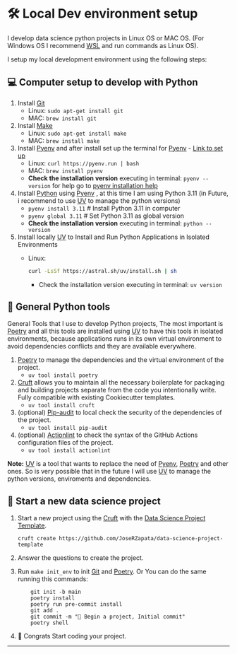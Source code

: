 # 🛠️ Local Dev environment setup

I develop data science python projects in Linux OS or MAC OS. (For Windows OS I recommend [WSL] and run commands as Linux OS).

I setup my local development environment using the following steps:

## 💻 Computer setup to develop with Python

1. Install [Git]
      - Linux: `sudo apt-get install git`
      - MAC: `brew install git`
2. Install [Make]
      - Linux: `sudo apt-get install make`
      - MAC: `brew install make`
3. Install [Pyenv] and after install set up the terminal for [Pyenv] - [Link to set up](https://github.com/pyenv/pyenv?tab=readme-ov-file#set-up-your-shell-environment-for-pyenv)
      - Linux: `curl https://pyenv.run | bash`
      - MAC: `brew install pyenv`
      - **Check the installation version** executing in terminal: `pyenv --version` for help go to [pyenv installation help](https://github.com/pyenv/pyenv?tab=readme-ov-file#set-up-your-shell-environment-for-pyenv)
4. Install [Python] using [Pyenv] , at this time I am using Python 3.11 (in Future, i recommend to use [UV] to manage the python versions)
      - `pyenv install 3.11` # Install Python 3.11 in computer
      - `pyenv global 3.11` # Set Python 3.11 as global version
      - **Check the installation version** executing in terminal: `python --version`
5. Install locally [UV] to Install and Run Python Applications in Isolated Environments
      - Linux:

        ```bash title="Install uv in Linux or MACOS"
        curl -LsSf https://astral.sh/uv/install.sh | sh
        ```

        - Check the installation version executing in terminal: `uv version`

## 🐍 General Python tools

General Tools that I use to develop Python projects, The most important is [Poetry] and all this tools are installed using [UV] to have this tools in isolated environments, because applications runs in its own virtual environment to avoid dependencies conflicts and they are available everywhere.

1. [Poetry] to manage the dependencies and the virtual environment of the project.
      - `uv tool install poetry`
2. [Cruft] allows you to maintain all the necessary boilerplate for packaging and building projects separate from the code you intentionally write. Fully compatible with existing Cookiecutter templates.
      - `uv tool install cruft`
3. (optional) [Pip-audit] to local check the security of the dependencies of the project.
      - `uv tool install pip-audit`
4. (optional) [Actionlint] to check the syntax of the GitHub Actions configuration files of the project.
      - `uv tool install actionlint`

**Note:** [UV] is a tool that wants to replace the need of [Pyenv], [Poetry] and other ones. So is very possible that in the future I will use [UV] to manage the python versions, enviroments and dependencies.

## 📁 Start a new data science project

1. Start a new project using the [Cruft] with the [Data Science Project Template].

    ```shell title="create project"
    cruft create https://github.com/JoseRZapata/data-science-project-template
    ```

2. Answer the questions to create the project.
3. Run `make init_env` to init [Git] and [Poetry]. Or You can do the same running this commands:

    ```shell title="init environment"
        git init -b main
        poetry install
        poetry run pre-commit install
        git add .
        git commit -m "🎉 Begin a project, Initial commit"
        poetry shell
    ```

4. 🎉 Congrats Start coding your project.

---
[Actionlint]: https://github.com/Mateusz-Grzelinski/actionlint-py
[Cruft]: https://cruft.github.io/cruft/
[Data Science Project Template]: https://github.com/JoseRZapata/data-science-project-template
[Git]: https://git-scm.com/
[Make]: https://www.gnu.org/software/make/manual/make.html
[Pip-audit]: https://github.com/pypa/pip-audit
[Poetry]: https://python-poetry.org/docs/
[Pyenv]: https://github.com/pyenv/pyenv?tab=readme-ov-file#installation
[Python]: https://www.python.org/downloads/
[UV]: https://docs.astral.sh/uv/
[WSL]: https://docs.microsoft.com/en-us/windows/wsl/install
